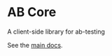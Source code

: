# AB Core

A client-side library for ab-testing

See the [main docs](https://github.com/guardian/ab-testing).
